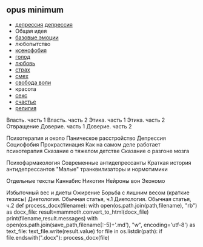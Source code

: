 ## opus minimum
* [депрессия](депрессия.md)  <a href="депрессия.md" target="_blank">депрессия</a>
* Общая идея
* [базовые эмоции](базовые%20эмоции.md)
* любопытство
* [ксенофобия](ксенофобия.md) 
* [голод](голод.md) 
* [любовь](любовь.md)  
* [страх](страх.md)  
* [смех](Смех.md) 
* [свобода воли](свобода%20воли%20или%20денежное%20вознаграждение.md) 
* красота
* [секс](секс.md) 
* [счастье](счастье.md) 
* [религия](Религия.md) 


Власть. часть 1
Власть. часть 2
Этика. часть 1
Этика. часть 2
Отвращение
Доверие. часть 1
Доверие. часть 2

Психотерапия и около
Паническое расстройство
Депрессия 
Социофобия
Прокрастинация 
Как на самом деле работает психотерапия 
Сказание о тяжелом детстве 
Сказание о разгоне мозга

Психофармакология
Современные антидепрессанты
Краткая история антидепрессантов
"Малые" транквилизаторы и нормотимики

Отдельные тексты
Каннабис
Никотин
Нейроны вон Экономо

Избыточный вес и диеты
Ожирение
Борьба с лишним весом (краткие тезисы)
Диетология. Обычная статья, ч.1
Диетология. Обычная статья, ч.2
def process_docx(filename):
    with open(os.path.join(path,filename), "rb") as docx_file:
        result=mammoth.convert_to_html(docx_file)
        print(filename,result.messages)
        with open(os.path.join(save_path,filename[:-5]+'.md'), "w", encoding='utf-8') as text_file:
            text_file.write(result.value)
 for file in os.listdir(path):
    if file.endswith(".docx"):
        process_docx(file)
